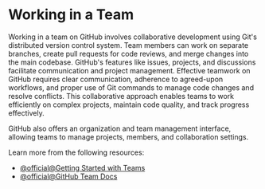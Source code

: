 # Working in a Team

Working in a team on GitHub involves collaborative development using Git's distributed version control system. Team members can work on separate branches, create pull requests for code reviews, and merge changes into the main codebase. GitHub's features like issues, projects, and discussions facilitate communication and project management. Effective teamwork on GitHub requires clear communication, adherence to agreed-upon workflows, and proper use of Git commands to manage code changes and resolve conflicts. This collaborative approach enables teams to work efficiently on complex projects, maintain code quality, and track progress effectively.

GitHub also offers an organization and team management interface, allowing teams to manage projects, members, and collaboration settings.

Learn more from the following resources:

- [@official@Getting Started with Teams](https://docs.github.com/en/get-started/onboarding/getting-started-with-github-team)
- [@official@GitHub Team Docs](https://docs.github.com/organizations/organizing-members-into-teams/about-teams)
